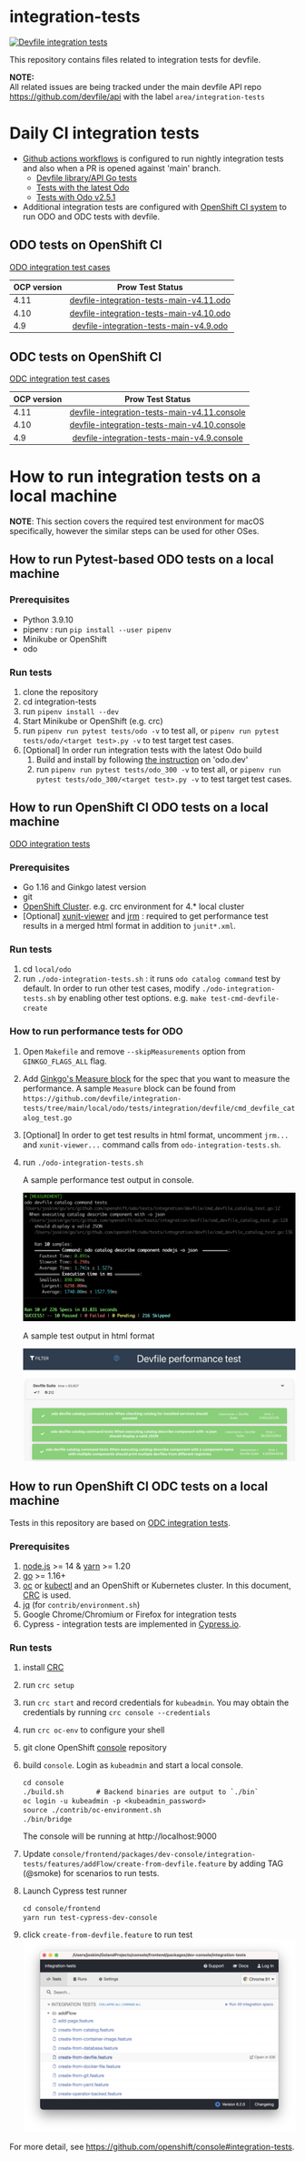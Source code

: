 # integration-tests
[![Devfile integration tests](https://github.com/devfile/integration-tests/actions/workflows/pytest.yaml/badge.svg)](https://github.com/devfile/integration-tests/actions/workflows/pytest.yaml)

This repository contains files related to integration tests for devfile.  

**NOTE:**  
All related issues are being tracked under the main devfile API repo https://github.com/devfile/api with the label `area/integration-tests`

# Daily CI integration tests

- [Github actions workflows](https://github.com/devfile/integration-tests/actions) is configured to run nightly integration tests and also when a PR is opened against 'main' branch.
   - [Devfile library/API Go tests](https://github.com/devfile/integration-tests/actions/workflows/gotest.yaml)
  - [Tests with the latest Odo](https://github.com/devfile/integration-tests/actions/workflows/pytest_odo.300.yaml) 
  - [Tests with Odo v2.5.1](https://github.com/devfile/integration-tests/actions/workflows/pytest_odo.251.yaml)
- Additional integration tests are configured with [OpenShift CI system](https://docs.ci.openshift.org/docs/how-tos/onboarding-a-new-component/) to run ODO and ODC tests with devfile.


## ODO tests on OpenShift CI
[ODO integration test cases](./scripts/odo/features/odo-devfile.feature)

| OCP version   |      Prow Test Status    |
|----------|:-------------:|
| 4.11 | [devfile-integration-tests-main-v4.11.odo](https://prow.ci.openshift.org/job-history/gs/origin-ci-test/logs/periodic-ci-devfile-integration-tests-main-v4.11.odo-integration-devfile-odo-periodic) |
| 4.10 | [devfile-integration-tests-main-v4.10.odo](https://prow.ci.openshift.org/job-history/gs/origin-ci-test/logs/periodic-ci-devfile-integration-tests-main-v4.10.odo-integration-devfile-odo-periodic) |
| 4.9 | [devfile-integration-tests-main-v4.9.odo](https://prow.ci.openshift.org/job-history/gs/origin-ci-test/logs/periodic-ci-devfile-integration-tests-main-v4.9.odo-integration-devfile-odo-periodic) |

## ODC tests on OpenShift CI
[ODC integration test cases](./scripts/console/frontend/packages/dev-console/integration-tests/features/addFlow/create-from-devfile.feature)

| OCP version   |      Prow Test Status    |
|----------|:-------------:|
| 4.11 | [devfile-integration-tests-main-v4.11.console](https://prow.ci.openshift.org/job-history/gs/origin-ci-test/logs/periodic-ci-devfile-integration-tests-main-v4.11.console-e2e-gcp-console-periodic) |
| 4.10 | [devfile-integration-tests-main-v4.10.console](https://prow.ci.openshift.org/job-history/gs/origin-ci-test/logs/periodic-ci-devfile-integration-tests-main-v4.10.console-e2e-gcp-console-periodic) |
| 4.9 | [devfile-integration-tests-main-v4.9.console](https://prow.ci.openshift.org/job-history/gs/origin-ci-test/logs/periodic-ci-devfile-integration-tests-main-v4.9.console-e2e-gcp-console-periodic) |

# How to run integration tests on a local machine
**NOTE**: This section covers the required test environment for macOS specifically, however the similar steps can be used for other OSes.

## How to run Pytest-based ODO tests on a local machine

### Prerequisites
- Python 3.9.10
- pipenv : run `pip install --user pipenv`
- Minikube or OpenShift
- odo

### Run tests
1. clone the repository 
2. cd integration-tests
3. run `pipenv install --dev`
4. Start Minikube or OpenShift (e.g. crc)
5. run `pipenv run pytest tests/odo -v` to test all, or `pipenv run pytest tests/odo/<target test>.py -v` to test target test cases.
6. [Optional] In order run integration tests with the latest Odo build
   1. Build and install by following [the instruction](https://odo.dev/docs/getting-started/installation#installing-from-source-code) on 'odo.dev'
   2. run `pipenv run pytest tests/odo_300 -v` to test all, or `pipenv run pytest tests/odo_300/<target test>.py -v` to test target test cases.

## How to run OpenShift CI ODO tests on a local machine
[ODO integration tests](https://github.com/openshift/odo/blob/main/docs/dev/test-architecture.adoc#integration-and-e2e-tests) 

### Prerequisites
- Go 1.16 and Ginkgo latest version
- git
- [OpenShift Cluster](https://github.com/openshift/odo/blob/main/docs/dev/test-architecture.adoc#integration-and-e2e-tests).  e.g. crc environment for 4.* local cluster 
- [Optional] [xunit-viewer](https://www.npmjs.com/package/xunit-viewer)
  and [jrm](https://www.npmjs.com/package/junit-report-merger?activeTab=readme) : required to get performance test results in a merged html format in addition to `junit*.xml`.

### Run tests
1. cd `local/odo`
1. run `./odo-integration-tests.sh`  : it runs `odo catalog command` test by default. In order to run other test cases, modify `./odo-integration-tests.sh` by enabling other test options. e.g. `make test-cmd-devfile-create`

### How to run performance tests for ODO
1. Open `Makefile` and remove `--skipMeasurements` option from `GINKGO_FLAGS_ALL` flag.
1. Add [Ginkgo's Measure block](https://onsi.github.io/ginkgo/#benchmark-tests) for the spec that you want to measure the performance. A sample `Measure` block can be found from `https://github.com/devfile/integration-tests/tree/main/local/odo/tests/integration/devfile/cmd_devfile_catalog_test.go`
1. [Optional] In order to get test results in html format, uncomment `jrm...` and `xunit-viewer...` command calls from `odo-integration-tests.sh`. 
1. run `./odo-integration-tests.sh`
   
    A sample performance test output in console.
   
    ![alt text](./docs/images/perf_measure_sample.png "Performance test result")

    A sample test output in html format

   ![alt text](./docs/images/perf_html_sample.png "Performance test result")

## How to run OpenShift CI ODC tests on a local machine
Tests in this repository are based on [ODC integration tests](https://github.com/openshift/console#integration-tests). 

### Prerequisites
1. [node.js](https://nodejs.org/) >= 14 & [yarn](https://yarnpkg.com/en/docs/install) >= 1.20
2. [go](https://golang.org/) >= 1.16+
3. [oc](https://mirror.openshift.com/pub/openshift-v4/clients/oc/4.4/) or [kubectl](https://kubernetes.io/docs/tasks/tools/install-kubectl/) and an OpenShift or Kubernetes cluster. In this document, [CRC](https://cloud.redhat.com/openshift/create/local) is used.
4. [jq](https://stedolan.github.io/jq/download/) (for `contrib/environment.sh`)
5. Google Chrome/Chromium or Firefox for integration tests
6. Cypress - integration tests are implemented in [Cypress.io](https://www.cypress.io/).

### Run tests
1. install [CRC](https://cloud.redhat.com/openshift/create/local) 
1. run `crc setup`
1. run `crc start` and record credentials for `kubeadmin`. You may obtain the credentials by running `crc console --credentials`
1. run `crc oc-env` to configure your shell
1. git clone OpenShift [console](https://github.com/openshift/console) repository
1. build `console`. Login as `kubeadmin` and start a local console.
   ``` 
   cd console  
   ./build.sh        # Backend binaries are output to `./bin`
   oc login -u kubeadmin -p <kubeadmin_password>  
   source ./contrib/oc-environment.sh
   ./bin/bridge
   ```
   The console will be running at http://localhost:9000

1. Update `console/frontend/packages/dev-console/integration-tests/features/addFlow/create-from-devfile.feature` by adding TAG (@smoke) for scenarios to run tests.
1. Launch Cypress test runner
   ```
   cd console/frontend
   yarn run test-cypress-dev-console
   ```
1. click `create-from-devfile.feature` to run test
   ![alt text](./docs/images/cypress_console.png "Cypress test")
   
For more detail, see https://github.com/openshift/console#integration-tests. 
